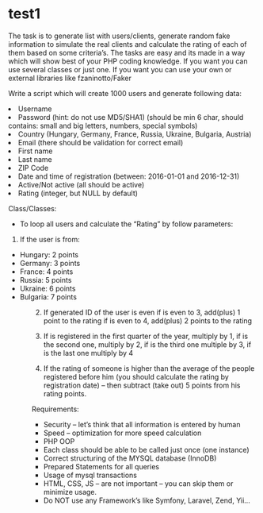 # test1
The task is to generate list with users/clients, generate random fake information to simulate the real clients and calculate the rating of each of them based on some criteria’s.
The tasks are easy and its made in a way which will show best of your PHP coding knowledge. If you want you can use several classes or just one.
If you want you can use your own or external libraries like fzaninotto/Faker


Write a script which will create 1000 users and generate following data:
<li>Username</li>
<li>Password (hint: do not use MD5/SHA1) (should be min 6 char, should contains: small and big letters, numbers, special symbols)</li>
<li>Country (Hungary, Germany, France, Russia, Ukraine, Bulgaria, Austria)</li>
<li>Email (there should be validation for correct email)</li>
<li>First name</li>
<li>Last name</li>
<li>ZIP Code</li>
<li>Date and time of registration (between: 2016-01-01 and 2016-12-31)</li>
<li>Active/Not active (all should be active)</li>
<li>Rating (integer, but NULL by default)</li>

Class/Classes:
- To loop all users and calculate the “Rating” by follow parameters:
1) If the user is from:
<ul>
  <li>Hungary: 2 points</li>
  <li>Germany: 3 points</li>
  <li>France: 4 points</li>
  <li>Russia: 5 points</li>
  <li>Ukraine: 6 points</li>
  <li>Bulgaria: 7 points</li>
<ul>  

2) If generated ID of the user is even 
if is even to 3, add(plus) 1 point to the rating
if is even to 4, add(plus) 2 points to the rating


3)  If is registered in the first quarter of the year, multiply by 1, if is the second one, multiply by 2, if is the third one multiple by 3, if is the last one multiply by 4

4) If the rating of someone is higher than the average of the people registered before him (you should calculate the rating by registration date) – then subtract (take out) 5 points from his rating points.



Requirements:
<ul>
<li>Security – let’s think that all information is entered by human</li>
<li>Speed – optimization for more speed calculation</li>
<li>PHP OOP</li>
<li>Each class should be able to be called just once (one instance)</li>
<li>Correct structuring of the MYSQL database (InnoDB)</li>
<li>Prepared Statements for all queries</li>
<li>Usage of  mysql transactions</li>
<li>HTML, CSS, JS – are not important – you can skip them or minimize usage.</li>
<li>Do NOT use any Framework’s like Symfony, Laravel, Zend, Yii…</li>
</ul>
